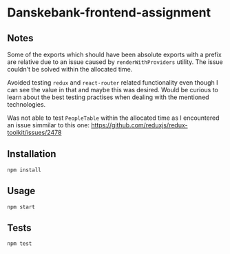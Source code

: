 # Danskebank-frontend-assignment

## Notes

Some of the exports which should have been absolute exports with a prefix are relative due to an issue caused by `renderWithProviders` utility. The issue couldn't be solved within the allocated time.

Avoided testing `redux` and `react-router` related functionality even though I can see the value in that and maybe this was desired. Would be curious to learn about the best testing practises when dealing with the mentioned technologies.

Was not able to test `PeopleTable` within the allocated time as I encountered an issue simmilar to this one: https://github.com/reduxjs/redux-toolkit/issues/2478

## Installation

    npm install

## Usage

    npm start

## Tests

    npm test

